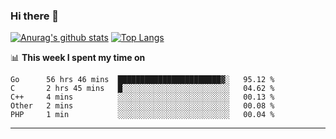 ### Hi there 👋

<!--
**Yiwen-Chan/Yiwen-Chan** is a ✨ _special_ ✨ repository because its `README.md` (this file) appears on your GitHub profile.

Here are some ideas to get you started:

- 🔭 I’m currently working on ...
- 🌱 I’m currently learning ...
- 👯 I’m looking to collaborate on ...
- 🤔 I’m looking for help with ...
- 💬 Ask me about ...
- 📫 How to reach me: ...
- 😄 Pronouns: ...
- ⚡ Fun fact: ...
-->
[![Anurag's github stats](https://github-readme-stats.vercel.app/api?username=Yiwen-Chan)](https://github.com/anuraghazra/github-readme-stats)
[![Top Langs](https://github-readme-stats.vercel.app/api/top-langs/?username=Yiwen-Chan)](https://github.com/anuraghazra/github-readme-stats)

📊 **This week I spent my time on**
<!--START_SECTION:waka-->
```text
Go      56 hrs 46 mins  ███████████████████████▓░   95.12 % 
C       2 hrs 45 mins   █░░░░░░░░░░░░░░░░░░░░░░░░   04.62 % 
C++     4 mins          ░░░░░░░░░░░░░░░░░░░░░░░░░   00.13 % 
Other   2 mins          ░░░░░░░░░░░░░░░░░░░░░░░░░   00.08 % 
PHP     1 min           ░░░░░░░░░░░░░░░░░░░░░░░░░   00.04 % 
```
<!--END_SECTION:waka-->

***

